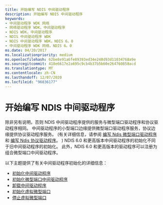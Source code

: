 ```yaml
---
title: 开始编写 NDIS 中间驱动程序
description: 开始编写 NDIS 中间驱动程序
keywords:
- 中间驱动程序 WDK 网络
- 网络驱动程序 WDK，中间驱动程序
- NDIS WDK，中间驱动程序
- NDIS 中间驱动程序 WDK
- NDIS 中间驱动程序 WDK，NDIS 6。0
- 中间驱动程序 WDK 网络，NDIS 6。0
ms.date: 04/20/2017
ms.localizationpriority: medium
ms.openlocfilehash: 62be8e91a6fe89393ed34e248d93d11034768a9e
ms.sourcegitcommit: 418e6617e2a695c9cb4b37b5b60e264760858acd
ms.translationtype: MT
ms.contentlocale: zh-CN
ms.lasthandoff: 12/07/2020
ms.locfileid: "96836177"
---
```

# <a name="getting-started-writing-ndis-intermediate-drivers"></a>开始编写 NDIS 中间驱动程序

除非另有说明，否则 NDIS 中间驱动程序提供的服务与微型端口驱动程序和协议驱动程序相同。 中间驱动程序的小型端口边缘提供微型端口驱动程序服务，协议边缘提供协议驱动程序服务。  (有关详细信息，请参阅 [编写 Ndis 微型端口驱动程序](./initializing-a-miniport-driver.md) 和 [编写 Ndis 协议驱动程序](initializing-a-protocol-driver.md)。 ) NDIS 6.0 和更高版本中间驱动程序的初始化不同于旧中间驱动程序的初始化。 此外，NDIS 6.0 和更高版本的驱动程序可以注册为组合微型端口中间驱动程序。

以下主题提供了有关中间驱动程序初始化的详细信息：

-   [初始化中间驱动程序](initializing-an-intermediate-driver.md)
-   [初始化微型端口中间驱动程序](initializing-a-miniport-intermediate-driver.md)
-   [卸载中间驱动程序](unloading-an-intermediate-driver.md)
-   [初始化虚拟微型端口](initializing-a-virtual-miniport.md)
-   [停止虚拟微型端口](halting-a-virtual-miniport.md)

 

